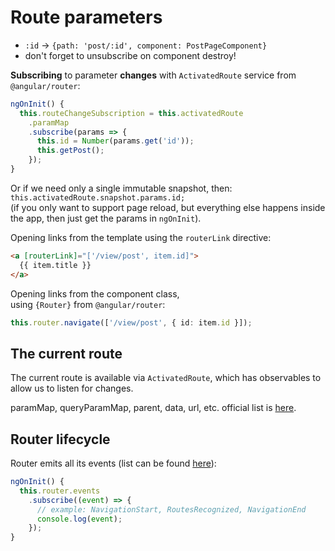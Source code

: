 # Route parameters

- `:id` → `{path: 'post/:id', component: PostPageComponent}`
- don't forget to unsubscribe on component destroy!

**Subscribing** to parameter **changes** with `ActivatedRoute` service from `@angular/router`:

```typescript
ngOnInit() {
  this.routeChangeSubscription = this.activatedRoute
    .paramMap
    .subscribe(params => {
      this.id = Number(params.get('id'));
      this.getPost();
    });
}
```

Or if we need only a single immutable snapshot, then: `this.activatedRoute.snapshot.params.id;`  
(if you only want to support page reload, but everything else happens inside the app, then just get the params in `ngOnInit`).

Opening links from the template using the `routerLink` directive:

```html
<a [routerLink]="['/view/post', item.id]">
  {{ item.title }}
</a>
```

Opening links from the component class,  
using `{Router}` from `@angular/router`:

```typescript
this.router.navigate(['/view/post', { id: item.id }]);
```

## The current route

The current route is available via `ActivatedRoute`, which has observables to allow us to listen for changes.

paramMap, queryParamMap, parent, data, url, etc.
official list is [here](https://angular.io/guide/router#activated-route).

## Router lifecycle

Router emits all its events (list can be found [here](https://angular.io/guide/router#router-events)):

```typescript
ngOnInit() {
  this.router.events
    .subscribe((event) => {
      // example: NavigationStart, RoutesRecognized, NavigationEnd
      console.log(event);
    });
}
```

